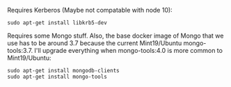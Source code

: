 Requires Kerberos (Maybe not compatable with node 10):
    
    sudo apt-get install libkrb5-dev
    
    
    
    
Requires some Mongo stuff.  Also, the base docker image of Mongo that we use has to be around 3.7 because the current Mint19/Ubuntu mongo-tools:3.7.  I'll upgrade everything when mongo-tools:4.0 is more common to Mint19/Ubuntu:

    sudo apt-get install mongodb-clients
    sudo apt-get install mongo-tools
    
    
    